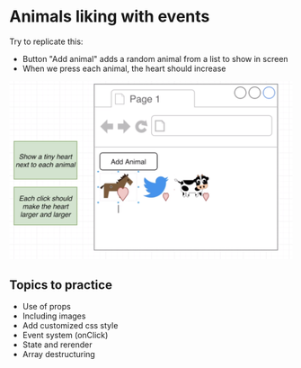 # Animals liking with events

Try to replicate this:
- Button "Add animal" adds a random animal from a list to show in screen
- When we press each animal, the heart should increase

<img src="./draft.png" alt="Alt text" title="Optional title">


## Topics to practice
- Use of props
- Including images
- Add customized css style
- Event system (onClick)
- State and rerender
- Array destructuring

